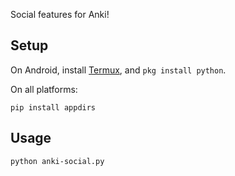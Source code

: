 Social features for Anki!

## Setup

On Android, install [Termux](https://f-droid.org/en/packages/com.termux/), and `pkg install python`.

On all platforms:

```
pip install appdirs
```

## Usage

```
python anki-social.py
```
